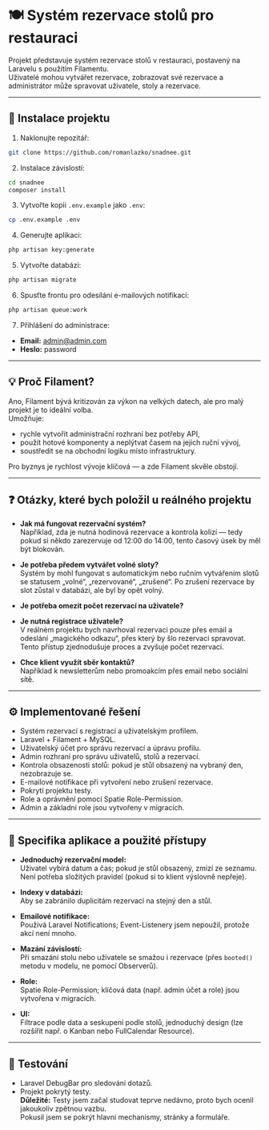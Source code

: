 # 🍽️ Systém rezervace stolů pro restauraci

Projekt představuje systém rezervace stolů v restauraci, postavený na Laravelu s použitím Filamentu.  
Uživatelé mohou vytvářet rezervace, zobrazovat své rezervace a administrátor může spravovat uživatele, stoly a rezervace.

---

## 🚀 Instalace projektu

1. Naklonujte repozitář:
```bash
git clone https://github.com/romanlazko/snadnee.git
```

2. Instalace závislostí:
```bash
cd snadnee
composer install
```

3. Vytvořte kopii `.env.example` jako `.env`:
```bash
cp .env.example .env
```

4. Generujte aplikaci:
```bash
php artisan key:generate
```

5. Vytvořte databázi:
```bash
php artisan migrate
```

6. Spusťte frontu pro odesílání e-mailových notifikací:
```bash
php artisan queue:work
```

7. Přihlášení do administrace:
- **Email:** admin@admin.com  
- **Heslo:** password

---

## 💡 Proč Filament?

Ano, Filament bývá kritizován za výkon na velkých datech, ale pro malý projekt je to ideální volba.  
Umožňuje:
- rychle vytvořit administrační rozhraní bez potřeby API,
- použít hotové komponenty a neplýtvat časem na jejich ruční vývoj,
- soustředit se na obchodní logiku místo infrastruktury.

Pro byznys je rychlost vývoje klíčová — a zde Filament skvěle obstojí.

---

## ❓ Otázky, které bych položil u reálného projektu

- **Jak má fungovat rezervační systém?**  
  Například, zda je nutná hodinová rezervace a kontrola kolizí — tedy pokud si někdo zarezervuje od 12:00 do 14:00, tento časový úsek by měl být blokován.

- **Je potřeba předem vytvářet volné sloty?**  
  Systém by mohl fungovat s automatickým nebo ručním vytvářením slotů se statusem „volné“, „rezervované“, „zrušené“. Po zrušení rezervace by slot zůstal v databázi, ale byl by opět volný.

- **Je potřeba omezit počet rezervací na uživatele?**

- **Je nutná registrace uživatele?**  
  V reálném projektu bych navrhoval rezervaci pouze přes email a odeslání „magického odkazu“, přes který by šlo rezervaci spravovat. Tento přístup zjednodušuje proces a zvyšuje počet rezervací.

- **Chce klient využít sběr kontaktů?**  
  Například k newsletterům nebo promoakcím přes email nebo sociální sítě.

---

## ⚙️ Implementované řešení

- Systém rezervací s registrací a uživatelským profilem.
- Laravel + Filament + MySQL.
- Uživatelský účet pro správu rezervací a úpravu profilu.
- Admin rozhraní pro správu uživatelů, stolů a rezervací.
- Kontrola obsazenosti stolů: pokud je stůl obsazený na vybraný den, nezobrazuje se.
- E-mailové notifikace při vytvoření nebo zrušení rezervace.
- Pokrytí projektu testy.
- Role a oprávnění pomocí Spatie Role-Permission.
- Admin a základní role jsou vytvořeny v migracích.

---

## 🔧 Specifika aplikace a použité přístupy

- **Jednoduchý rezervační model:**  
  Uživatel vybírá datum a čas; pokud je stůl obsazený, zmizí ze seznamu. Není potřeba složitých pravidel (pokud si to klient výslovně nepřeje).

- **Indexy v databázi:**  
  Aby se zabránilo duplicitám rezervací na stejný den a stůl.

- **Emailové notifikace:**  
  Používá Laravel Notifications; Event-Listenery jsem nepoužil, protože akcí není mnoho.

- **Mazání závislostí:**  
  Při smazání stolu nebo uživatele se smažou i rezervace (přes `booted()` metodu v modelu, ne pomocí Observerů).

- **Role:**  
  Spatie Role-Permission; klíčová data (např. admin účet a role) jsou vytvořena v migracích.

- **UI:**  
  Filtrace podle data a seskupení podle stolů, jednoduchý design (lze rozšířit např. o Kanban nebo FullCalendar Resource).

---

## 🧪 Testování

- Laravel DebugBar pro sledování dotazů.
- Projekt pokrytý testy.  
  **Důležité:** Testy jsem začal studovat teprve nedávno, proto bych ocenil jakoukoliv zpětnou vazbu.  
  Pokusil jsem se pokrýt hlavní mechanismy, stránky a formuláře.